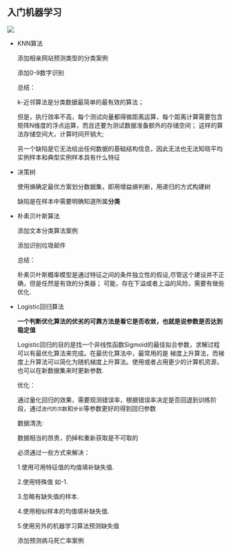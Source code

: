 ## 入门机器学习

![](resouce/ml_learn.png)

- KNN算法

  添加相亲网站预测类型的分类案例
  
  添加0-9数字识别
  
  总结：
  
  k-近邻算法是分类数据最简单的最有效的算法；
  
  但是，执行效率不高，每个测试向量都得做距离运算，每个距离计算需要包含矩阵N维度的浮点运算，而且还要为测试数据准备额外的存储空间；
  这样的算法存储空间大，计算时间开销大;
  
  另一个缺陷是它无法给出任何数据的基础结构信息，因此无法也无法知晓平均实例样本和典型实例样本具有什么特征

- 决策树
  
  使用熵确定最优方案划分数据集，即用增益熵判断，用递归的方式构建树
  
  缺陷是在样本中需要明确知道所属**分类**
  

- 朴素贝叶斯算法
  
  添加文本分类算法案例
  
  添加识别垃圾邮件
  
  总结：
  
  朴素贝叶斯概率模型是通过特征之间的条件独立性的假设,尽管这个建设并不正确，但是任然是有效的分类器；
  可能，存在下溢或者上溢的风险，需要有做些优化.

- Logistic回归算法

  **一个判断优化算法的优劣的可靠方法是看它是否收敛，也就是说参数是否达到稳定值**
  
  Logistic回归的目的是找一个非线性函数Sigmoid的最佳拟合参数，求解过程可以有最优化算法来完成。在最优化算法中，最常用的是
  梯度上升算法，而梯度上升算法可以简化为随机梯度上升算法。使用或者占用更少的计算机资源，也可以在新数据集来时更新参数.
  
  优化：
  
  通过量化回归的效果，需要观测错误率，根据错误率决定是否回退到训练阶段，通过`迭代的次数`和`步长`等参数更好的得到回归参数
  
  数据清洗:
  
  数据相当的昂贵，扔掉和重新获取是不可取的
  
  必须通过一些方式来解决：
  
  1.使用可用特征值的均值填补缺失值.
  
  2.使用特殊值 如-1.
  
  3.忽略有缺失值的样本.
  
  4.使用相似样本的均值填补缺失值.
  
  5.使用另外的机器学习算法预测缺失值
  
  
  添加预测病马死亡率案例
  